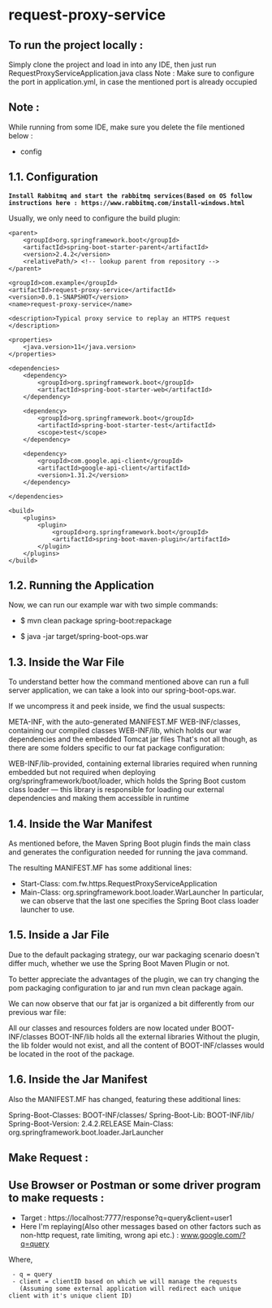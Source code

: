 # request-proxy-service

To run the project locally : 
--
Simply clone the project and load in into any IDE, then just run RequestProxyServiceApplication.java class
Note : Make sure to configure the port in application.yml, in case the mentioned port is already occupied

Note : 
--
While running from some IDE, make sure you delete the file mentioned below : 
- config

1.1. Configuration
--
**``Install Rabbitmq and start the rabbitmq services(Based on OS follow instructions here : https://www.rabbitmq.com/install-windows.html``**

Usually, we only need to configure the build plugin:









	<parent>
		<groupId>org.springframework.boot</groupId>
		<artifactId>spring-boot-starter-parent</artifactId>
		<version>2.4.2</version>
		<relativePath/> <!-- lookup parent from repository -->
	</parent>
	
	<groupId>com.example</groupId>
	<artifactId>request-proxy-service</artifactId>
	<version>0.0.1-SNAPSHOT</version>
	<name>request-proxy-service</name>
	
	<description>Typical proxy service to replay an HTTPS request </description>
	
	<properties>
		<java.version>11</java.version>
	</properties>

	<dependencies>
		<dependency>
			<groupId>org.springframework.boot</groupId>
			<artifactId>spring-boot-starter-web</artifactId>
		</dependency>

		<dependency>
			<groupId>org.springframework.boot</groupId>
			<artifactId>spring-boot-starter-test</artifactId>
			<scope>test</scope>
		</dependency>
		
		<dependency>
		    <groupId>com.google.api-client</groupId>
		    <artifactId>google-api-client</artifactId>
		    <version>1.31.2</version>
		</dependency>

	</dependencies>

	<build>
		<plugins>
			<plugin>
				<groupId>org.springframework.boot</groupId>
				<artifactId>spring-boot-maven-plugin</artifactId>
			</plugin>
		</plugins>
	</build>




1.2. Running the Application
--
Now, we can run our example war with two simple commands:

- $ mvn clean package spring-boot:repackage

- $ java -jar target/spring-boot-ops.war

1.3. Inside the War File
--
To understand better how the command mentioned above can run a full server application, we can take a look into our spring-boot-ops.war.

If we uncompress it and peek inside, we find the usual suspects:

META-INF, with the auto-generated MANIFEST.MF
WEB-INF/classes, containing our compiled classes
WEB-INF/lib, which holds our war dependencies and the embedded Tomcat jar files
That's not all though, as there are some folders specific to our fat package configuration:

 WEB-INF/lib-provided, containing external libraries required when running embedded but not required when deploying
org/springframework/boot/loader, which holds the Spring Boot custom class loader — this library is responsible for loading our external dependencies and making them accessible in runtime

1.4. Inside the War Manifest
--
As mentioned before, the Maven Spring Boot plugin finds the main class and generates the configuration needed for running the java command.

The resulting MANIFEST.MF has some additional lines:

- Start-Class: com.fw.https.RequestProxyServiceApplication
- Main-Class: org.springframework.boot.loader.WarLauncher
In particular, we can observe that the last one specifies the Spring Boot class loader launcher to use.

1.5. Inside a Jar File
--
Due to the default packaging strategy, our war packaging scenario doesn't differ much, whether we use the Spring Boot Maven Plugin or not.

To better appreciate the advantages of the plugin, we can try changing the pom packaging configuration to jar and run mvn clean package again.

We can now observe that our fat jar is organized a bit differently from our previous war file:

All our classes and resources folders are now located under 
BOOT-INF/classes
BOOT-INF/lib holds all the external libraries
Without the plugin, the lib folder would not exist, and all the content of BOOT-INF/classes would be located in the root of the package.

1.6. Inside the Jar Manifest
--
Also the MANIFEST.MF has changed, featuring these additional lines:

Spring-Boot-Classes: BOOT-INF/classes/
Spring-Boot-Lib: BOOT-INF/lib/
Spring-Boot-Version: 2.4.2.RELEASE
Main-Class: org.springframework.boot.loader.JarLauncher



Make Request :
---
Use Browser or Postman or some driver program to make requests : 
- 
- Target : https://localhost:7777/response?q=query&client=user1 
- Here I'm replaying(Also other messages based on other factors such as non-http request, rate limiting, wrong api etc.) :
www.google.com/?q=query


Where, 

	 - q = query
     - client = clientID based on which we will manage the requests
       (Assuming some external application will redirect each unique client with it's unique client ID)
